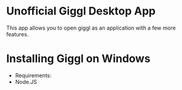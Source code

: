 # Unofficial Giggl Desktop App
This app allows you to open giggl as an application with a few more features.

# Installing Giggl on Windows

- Requirements:
- Node.JS